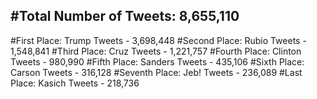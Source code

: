 #Total Number of Tweets: 8,655,110 
---
#First Place: Trump Tweets - 3,698,448
#Second Place: Rubio Tweets - 1,548,841
#Third Place: Cruz Tweets - 1,221,757
#Fourth Place: Clinton Tweets - 980,990
#Fifth Place: Sanders Tweets - 435,106
#Sixth Place: Carson Tweets - 316,128
#Seventh Place: Jeb! Tweets - 236,089
#Last Place: Kasich Tweets - 218,736
